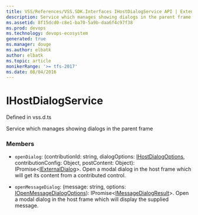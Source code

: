 ```yaml
---
title: VSS/References/VSS.SDK.Interfaces IHostDialogService API | Extensions for Azure DevOps Services
description: Service which manages showing dialogs in the parent frame
ms.assetid: 8f15dcd0-c8e1-ba70-5a9b-daa6f4c97f38
ms.prod: devops
ms.technology: devops-ecosystem
generated: true
ms.manager: douge
ms.author: elbatk
author: elbatk
ms.topic: article
monikerRange: '>= tfs-2017'
ms.date: 08/04/2016
---
```


# IHostDialogService

Defined in vss.d.ts


Service which manages showing dialogs in the parent frame 

### Members

* `openDialog`: (contributionId: string, dialogOptions: [IHostDialogOptions](./IHostDialogOptions.md), contributionConfig: Object, postContent: Object): IPromise&lt;[IExternalDialog](./IExternalDialog.md)&gt;. Open a modal dialog in the host frame which will get its content from a contributed control.

* `openMessageDialog`: (message: string, options: [IOpenMessageDialogOptions](./IOpenMessageDialogOptions.md)): IPromise&lt;[IMessageDialogResult](./IMessageDialogResult.md)&gt;. Open a modal dialog in the host frame which will display the supplied message.

